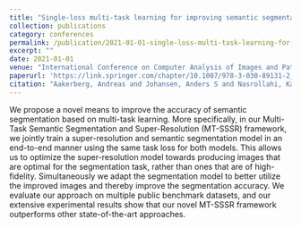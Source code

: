 ```yaml
---
title: "Single-loss multi-task learning for improving semantic segmentation using super-resolution"
collection: publications
category: conferences
permalink: /publication/2021-01-01-single-loss-multi-task-learning-for-improving-semantic-segme
excerpt: ""
date: 2021-01-01
venue: "International Conference on Computer Analysis of Images and Patterns"
paperurl: 'https://link.springer.com/chapter/10.1007/978-3-030-89131-2_37'
citation: "Aakerberg, Andreas and Johansen, Anders S and Nasrollahi, Kamal and Moeslund, Thomas B (2021). &quot;Single-loss multi-task learning for improving semantic segmentation using super-resolution.&quot; <i>International Conference on Computer Analysis of Images and Patterns</i>."
---
```


We propose a novel means to improve the accuracy of semantic segmentation based on multi-task learning. More specifically, in our Multi-Task Semantic Segmentation and Super-Resolution (MT-SSSR) framework, we jointly train a super-resolution and semantic segmentation model in an end-to-end manner using the same task loss for both models. This allows us to optimize the super-resolution model towards producing images that are optimal for the segmentation task, rather than ones that are of high-fidelity. Simultaneously we adapt the segmentation model to better utilize the improved images and thereby improve the segmentation accuracy. We evaluate our approach on multiple public benchmark datasets, and our extensive experimental results show that our novel MT-SSSR framework outperforms other state-of-the-art approaches.